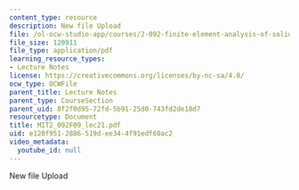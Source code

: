 ```yaml
---
content_type: resource
description: New file Upload
file: /ol-ocw-studio-app/courses/2-092-finite-element-analysis-of-solids-and-fluids-i-fall-2009/e120f9512886519dee344f91edf60ac2_MIT2_092F09_lec21.pdf
file_size: 120911
file_type: application/pdf
learning_resource_types:
- Lecture Notes
license: https://creativecommons.org/licenses/by-nc-sa/4.0/
ocw_type: OCWFile
parent_title: Lecture Notes
parent_type: CourseSection
parent_uid: 8f2f0d95-72fd-5b91-25d0-743fd2de18d7
resourcetype: Document
title: MIT2_092F09_lec21.pdf
uid: e120f951-2886-519d-ee34-4f91edf60ac2
video_metadata:
  youtube_id: null
---
```

New file Upload